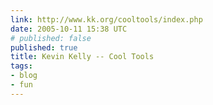```yaml
---
link: http://www.kk.org/cooltools/index.php
date: 2005-10-11 15:38 UTC
# published: false
published: true
title: Kevin Kelly -- Cool Tools
tags:
- blog
- fun
---
```



